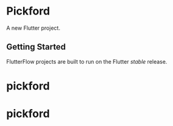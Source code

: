 # Pickford

A new Flutter project.

## Getting Started

FlutterFlow projects are built to run on the Flutter _stable_ release.
# pickford
# pickford
